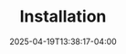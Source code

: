 ---
weight: 999
title: "Installation"
description: "Installation guide for setting up BDIViz on your system"
icon: "build"
date: "2025-04-19T13:38:17-04:00"
lastmod: "2025-04-19T13:38:17-04:00"
draft: false
toc: true
---